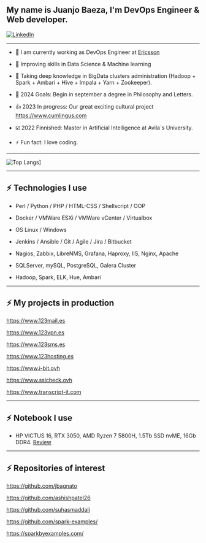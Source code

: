 ## My name is Juanjo Baeza, I'm DevOps Engineer & Web developer.

[![LinkedIn](https://img.shields.io/badge/linkedin-%230077B5.svg?style=for-the-badge&logo=linkedin&logoColor=white)](https://www.linkedin.com/in/juanjosebaeza/)

---
* 🔭 I am currently working as DevOps Engineer at [Ericsson](https://ericsson.com/)

- 🌱 Improving skills in Data Science & Machine learning

- :1st_place_medal: Taking deep knowledge in BigData clusters administration (Hadoop + Spark + Ambari + Hive + Impala + Yarn + Zookeeper).
   
- 🥅 2024 Goals: Begin in september a degree in Philosophy and Letters.

-  :+1: 2023 In progress: Our great exciting cultural project https://www.cumlingus.com

-  :ballot_box_with_check: 2022 Finnished: Master in Artificial Intelligence at Avila´s University.

- ⚡ Fun fact: I love coding.

---
![Top Langs](https://github-readme-stats.vercel.app/api/top-langs/?username=JuanjoBaeza&langs_count=5&theme=algolia)]

---
## ⚡ Technologies I use 

- Perl / Python / PHP / HTML-CSS / Shellscript / OOP

- Docker / VMWare ESXi / VMWare vCenter / Virtualbox

- OS Linux / Windows

- Jenkins / Ansible / Git / Agile / Jira / Bitbucket

- Nagios, Zabbix, LibreNMS, Grafana, Haproxy, IIS, Nginx, Apache

- SQLServer, mySQL, PostgreSQL, Galera Cluster

- Hadoop, Spark, ELK, Hue, Ambari

---
## ⚡ My projects in production

https://www.123mail.es

https://www.123vpn.es

https://www.123sms.es

https://www.123hosting.es

https://www.i-bit.ovh

https://www.sslcheck.ovh

https://www.transcript-it.com

---
## ⚡ Notebook I use
- HP VICTUS 16, RTX 3050, AMD Ryzen 7 5800H, 1.5Tb SSD nvME, 16Gb DDR4. [Review](https://www.muycomputer.com/2022/04/29/hp-victus-16-analisis/)

---
## ⚡ Repositories of interest
https://github.com/jbagnato

https://github.com/ashishpatel26

https://github.com/suhasmaddali

https://github.com/spark-examples/

https://sparkbyexamples.com/
